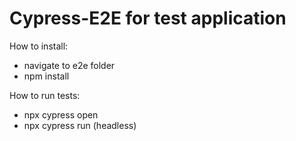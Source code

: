 # Cypress-E2E for test application
How to install:
- navigate to e2e folder
- npm install

How to run tests:
- npx cypress open
- npx cypress run (headless)
